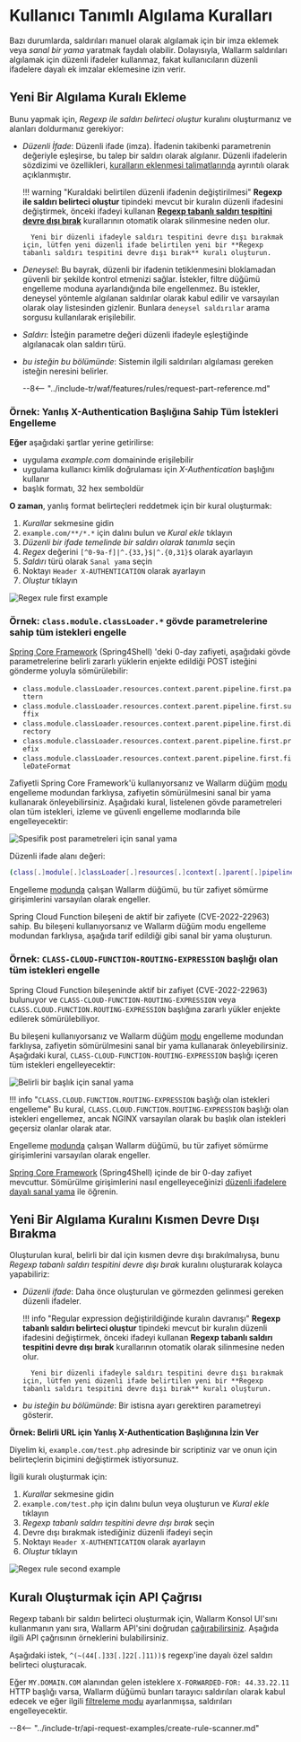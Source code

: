 [link-regex]:       https://github.com/yandex/pire

[img-regex-example1]:       ../../images/user-guides/rules/regex-rule-1.png
[img-regex-example2]:       ../../images/user-guides/rules/regex-rule-2.png
[img-regex-id]:             ../../images/user-guides/rules/regex-id.png

# Kullanıcı Tanımlı Algılama Kuralları

Bazı durumlarda, saldırıları manuel olarak algılamak için bir imza eklemek veya *sanal bir yama* yaratmak faydalı olabilir. Dolayısıyla, Wallarm saldırıları algılamak için düzenli ifadeler kullanmaz, fakat kullanıcıların düzenli ifadelere dayalı ek imzalar eklemesine izin verir.

## Yeni Bir Algılama Kuralı Ekleme

Bunu yapmak için, *Regexp ile saldırı belirteci oluştur* kuralını oluşturmanız ve alanları doldurmanız gerekiyor:

* *Düzenli İfade*: Düzenli ifade (imza). İfadenin takibenki parametrenin değeriyle eşleşirse, bu talep bir saldırı olarak algılanır. Düzenli ifadelerin sözdizimi ve özellikleri, [kuralların eklenmesi talimatlarında](add-rule.md#condition-type-regex) ayrıntılı olarak açıklanmıştır.

    !!! warning "Kuraldaki belirtilen düzenli ifadenin değiştirilmesi"
        **Regexp ile saldırı belirteci oluştur** tipindeki mevcut bir kuralın düzenli ifadesini değiştirmek, önceki ifadeyi kullanan [**Regexp tabanlı saldırı tespitini devre dışı bırak**](#partial-disabling-of-a-new-detection-rule) kurallarının otomatik olarak silinmesine neden olur.

        Yeni bir düzenli ifadeyle saldırı tespitini devre dışı bırakmak için, lütfen yeni düzenli ifade belirtilen yeni bir **Regexp tabanlı saldırı tespitini devre dışı bırak** kuralı oluşturun.

* *Deneysel*: Bu bayrak, düzenli bir ifadenin tetiklenmesini bloklamadan güvenli bir şekilde kontrol etmenizi sağlar. İstekler, filtre düğümü engelleme moduna ayarlandığında bile engellenmez. Bu istekler, deneysel yöntemle algılanan saldırılar olarak kabul edilir ve varsayılan olarak olay listesinden gizlenir. Bunlara `deneysel saldırılar` arama sorgusu kullanılarak erişilebilir.

* *Saldırı*: İsteğin parametre değeri düzenli ifadeyle eşleştiğinde algılanacak olan saldırı türü.

* *bu isteğin bu bölümünde*: Sistemin ilgili saldırıları algılaması gereken isteğin neresini belirler.

    --8<-- "../include-tr/waf/features/rules/request-part-reference.md"

### Örnek: Yanlış X-Authentication Başlığına Sahip Tüm İstekleri Engelleme

**Eğer** aşağıdaki şartlar yerine getirilirse:

* uygulama *example.com* domaininde erişilebilir
* uygulama kullanıcı kimlik doğrulaması için *X-Authentication* başlığını kullanır
* başlık formatı, 32 hex semboldür

**O zaman**, yanlış format belirteçleri reddetmek için bir kural oluşturmak:

1. *Kurallar* sekmesine gidin
2. `example.com/**/*.*` için dalını bulun ve *Kural ekle* tıklayın
3. *Düzenli bir ifade temelinde bir saldırı olarak tanımla* seçin
4. *Regex* değerini `[^0-9a-f]|^.{33,}$|^.{0,31}$` olarak ayarlayın
5. *Saldırı* türü olarak `Sanal yama` seçin
6. Noktayı `Header X-AUTHENTICATION` olarak ayarlayın
7. *Oluştur* tıklayın

![Regex rule first example][img-regex-example1]

### Örnek: `class.module.classLoader.*` gövde parametrelerine sahip tüm istekleri engelle

[Spring Core Framework](https://docs.spring.io/spring-framework/docs/3.2.x/spring-framework-reference/html/overview.html) (Spring4Shell) 'deki 0-day zafiyeti, aşağıdaki gövde parametrelerine belirli zararlı yüklerin enjekte edildiği POST isteğini gönderme yoluyla sömürülebilir:

* `class.module.classLoader.resources.context.parent.pipeline.first.pattern`
* `class.module.classLoader.resources.context.parent.pipeline.first.suffix`
* `class.module.classLoader.resources.context.parent.pipeline.first.directory`
* `class.module.classLoader.resources.context.parent.pipeline.first.prefix`
* `class.module.classLoader.resources.context.parent.pipeline.first.fileDateFormat`

Zafiyetli Spring Core Framework'ü kullanıyorsanız ve Wallarm düğüm [modu](../../admin-en/configure-wallarm-mode.md#available-filtration-modes) engelleme modundan farklıysa, zafiyetin sömürülmesini sanal bir yama kullanarak önleyebilirsiniz. Aşağıdaki kural, listelenen gövde parametreleri olan tüm istekleri, izleme ve güvenli engelleme modlarında bile engelleyecektir:

![Spesifik post parametreleri için sanal yama](../../images/user-guides/rules/regexp-rule-post-params-spring.png)

Düzenli ifade alanı değeri:

```bash
(class[.]module[.]classLoader[.]resources[.]context[.]parent[.]pipeline[.]first[.])(pattern|suffix|directory|prefix|fileDateFormat)
```

Engelleme [modunda](../../admin-en/configure-wallarm-mode.md#available-filtration-modes) çalışan Wallarm düğümü, bu tür zafiyet sömürme girişimlerini varsayılan olarak engeller.

Spring Cloud Function bileşeni de aktif bir zafiyete (CVE-2022-22963) sahip. Bu bileşeni kullanıyorsanız ve Wallarm düğüm modu engelleme modundan farklıysa, aşağıda tarif edildiği gibi sanal bir yama oluşturun.

### Örnek: `CLASS-CLOUD-FUNCTION-ROUTING-EXPRESSION` başlığı olan tüm istekleri engelle

Spring Cloud Function bileşeninde aktif bir zafiyet (CVE-2022-22963) bulunuyor ve `CLASS-CLOUD-FUNCTION-ROUTING-EXPRESSION` veya `CLASS.CLOUD.FUNCTION.ROUTING-EXPRESSION` başlığına zararlı yükler enjekte edilerek sömürülebiliyor.

Bu bileşeni kullanıyorsanız ve Wallarm düğüm [modu](../../admin-en/configure-wallarm-mode.md#available-filtration-modes) engelleme modundan farklıysa, zafiyetin sömürülmesini sanal bir yama kullanarak önleyebilirsiniz. Aşağıdaki kural, `CLASS-CLOUD-FUNCTION-ROUTING-EXPRESSION` başlığı içeren tüm istekleri engelleyecektir:

![Belirli bir başlık için sanal yama](../../images/user-guides/rules/regexp-rule-header-spring.png)

!!! info "`CLASS.CLOUD.FUNCTION.ROUTING-EXPRESSION` başlığı olan istekleri engelleme"
    Bu kural, `CLASS.CLOUD.FUNCTION.ROUTING-EXPRESSION` başlığı olan istekleri engellemez, ancak NGINX varsayılan olarak bu başlık olan istekleri geçersiz olanlar olarak atar.

Engelleme [modunda](../../admin-en/configure-wallarm-mode.md#available-filtration-modes) çalışan Wallarm düğümü, bu tür zafiyet sömürme girişimlerini varsayılan olarak engeller.

[Spring Core Framework](https://docs.spring.io/spring-framework/docs/3.2.x/spring-framework-reference/html/overview.html) (Spring4Shell) içinde de bir 0-day zafiyet mevcuttur. Sömürülme girişimlerini nasıl engelleyeceğinizi [düzenli ifadelere dayalı sanal yama](#example-block-all-requests-with-the-classmoduleclassloader-body-parameters) ile öğrenin.

## Yeni Bir Algılama Kuralını Kısmen Devre Dışı Bırakma

Oluşturulan kural, belirli bir dal için kısmen devre dışı bırakılmalıysa, bunu *Regexp tabanlı saldırı tespitini devre dışı bırak* kuralını oluşturarak kolayca yapabiliriz:

- *Düzenli ifade*: Daha önce oluşturulan ve görmezden gelinmesi gereken düzenli ifadeler.

    !!! info "Regular expression değiştirildiğinde kuralın davranışı"
        **Regexp tabanlı saldırı belirteci oluştur** tipindeki mevcut bir kuralın düzenli ifadesini değiştirmek, önceki ifadeyi kullanan **Regexp tabanlı saldırı tespitini devre dışı bırak** kurallarının otomatik olarak silinmesine neden olur.

        Yeni bir düzenli ifadeyle saldırı tespitini devre dışı bırakmak için, lütfen yeni düzenli ifade belirtilen yeni bir **Regexp tabanlı saldırı tespitini devre dışı bırak** kuralı oluşturun.

- *bu isteğin bu bölümünde*: Bir istisna ayarı gerektiren parametreyi gösterir.

**Örnek: Belirli URL için Yanlış X-Authentication Başlığınına İzin Ver**

Diyelim ki, `example.com/test.php` adresinde bir scriptiniz var ve onun için belirteçlerin biçimini değiştirmek istiyorsunuz.

İlgili kuralı oluşturmak için:

1. *Kurallar* sekmesine gidin
1. `example.com/test.php` için dalını bulun veya oluşturun ve *Kural ekle* tıklayın
1. *Regexp tabanlı saldırı tespitini devre dışı bırak* seçin
1. Devre dışı bırakmak istediğiniz düzenli ifadeyi seçin
1. Noktayı `Header X-AUTHENTICATION` olarak ayarlayın
1. *Oluştur* tıklayın

![Regex rule second example][img-regex-example2]

## Kuralı Oluşturmak için API Çağrısı

Regexp tabanlı bir saldırı belirteci oluşturmak için, Wallarm Konsol UI'sını kullanmanın yanı sıra, Wallarm API'sini doğrudan [çağırabilirsiniz](../../api/overview.md). Aşağıda ilgili API çağrısının örneklerini bulabilirsiniz.

Aşağıdaki istek, `^(~(44[.]33[.]22[.]11))$` regexp'ine dayalı özel saldırı belirteci oluşturacak.

Eğer `MY.DOMAIN.COM` alanından gelen isteklere `X-FORWARDED-FOR: 44.33.22.11` HTTP başlığı varsa, Wallarm düğümü bunları tarayıcı saldırıları olarak kabul edecek ve eğer ilgili [filtreleme modu](../../admin-en/configure-wallarm-mode.md) ayarlanmışsa, saldırıları engelleyecektir.

--8<-- "../include-tr/api-request-examples/create-rule-scanner.md"